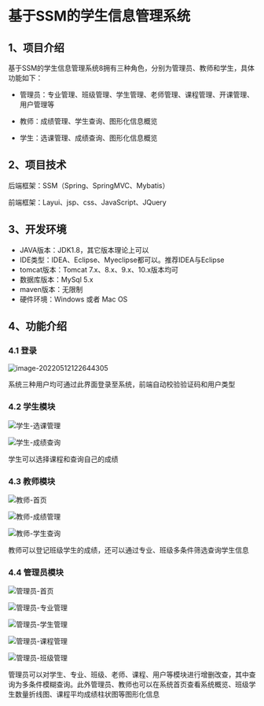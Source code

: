 # 基于SSM的学生信息管理系统

## 1、项目介绍

基于SSM的学生信息管理系统8拥有三种角色，分别为管理员、教师和学生，具体功能如下：

- 管理员：专业管理、班级管理、学生管理、老师管理、课程管理、开课管理、用户管理等

- 教师：成绩管理、学生查询、图形化信息概览

- 学生：选课管理、成绩查询、图形化信息概览



## 2、项目技术

后端框架：SSM（Spring、SpringMVC、Mybatis）

前端框架：Layui、jsp、css、JavaScript、JQuery

## 3、开发环境

- JAVA版本：JDK1.8，其它版本理论上可以
- IDE类型：IDEA、Eclipse、Myeclipse都可以。推荐IDEA与Eclipse
- tomcat版本：Tomcat 7.x、8.x、9.x、10.x版本均可
- 数据库版本：MySql 5.x
- maven版本：无限制
- 硬件环境：Windows 或者 Mac OS


## 4、功能介绍

### 4.1 登录

![image-20220512122644305](https://project-images-1256969109.cos.ap-chongqing.myqcloud.com/Typora-Images/20220512122647.png)

系统三种用户均可通过此界面登录至系统，前端自动校验验证码和用户类型

### 4.2 学生模块

![学生-选课管理](https://project-images-1256969109.cos.ap-chongqing.myqcloud.com/Typora-Images/20220512122748.jpg)

![学生-成绩查询](https://project-images-1256969109.cos.ap-chongqing.myqcloud.com/Typora-Images/20220512122753.jpg)

学生可以选择课程和查询自己的成绩

### 4.3 教师模块

![教师-首页](https://project-images-1256969109.cos.ap-chongqing.myqcloud.com/Typora-Images/20220512122818.jpg)

![教师-成绩管理](https://project-images-1256969109.cos.ap-chongqing.myqcloud.com/Typora-Images/20220512122822.jpg)

![教师-学生查询](https://project-images-1256969109.cos.ap-chongqing.myqcloud.com/Typora-Images/20220512122848.jpg)

教师可以登记班级学生的成绩，还可以通过专业、班级多条件筛选查询学生信息

### 4.4 管理员模块

![管理员-首页](https://project-images-1256969109.cos.ap-chongqing.myqcloud.com/Typora-Images/20220512122948.jpg)

![管理员-专业管理](https://project-images-1256969109.cos.ap-chongqing.myqcloud.com/Typora-Images/20220512122837.jpg)

![管理员-学生管理](https://project-images-1256969109.cos.ap-chongqing.myqcloud.com/Typora-Images/20220512122931.jpg)

![管理员-课程管理](https://project-images-1256969109.cos.ap-chongqing.myqcloud.com/Typora-Images/20220512122940.jpg)

![管理员-班级管理](https://project-images-1256969109.cos.ap-chongqing.myqcloud.com/Typora-Images/20220512122943.jpg)

管理员可以对学生、专业、班级、老师、课程、用户等模块进行增删改查，其中查询为多条件模糊查询。此外管理员、教师也可以在系统首页查看系统概览、班级学生数量折线图、课程平均成绩柱状图等图形化信息


